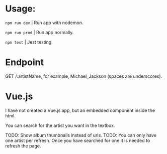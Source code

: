 # Usage:

`npm run dev` | Run app with nodemon.

`npm run prod` | Run app normally.

`npm test` | Jest testing.

# Endpoint

GET /:artistName, for example, Michael_Jackson (spaces are underscores).

# Vue.js

I have not created a Vue.js app, but an embedded component inside the html.

You can search for the artist you want in the textbox.

TODO: Show album thumbnails instead of urls.
TODO: You can only have one artist per refresh. Once you have searched for one it is needed to refresh the page.
